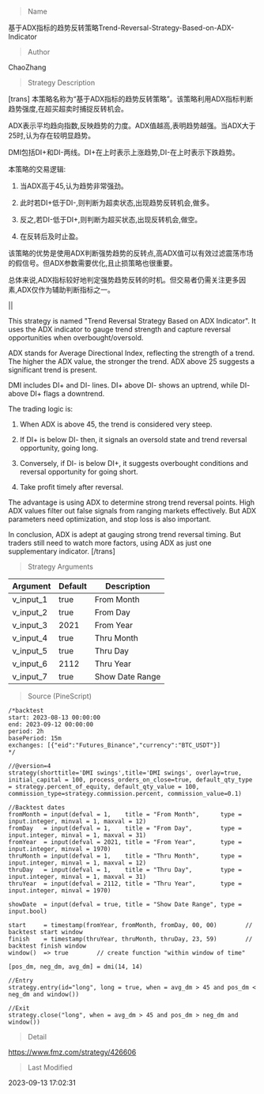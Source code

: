 
> Name

基于ADX指标的趋势反转策略Trend-Reversal-Strategy-Based-on-ADX-Indicator

> Author

ChaoZhang

> Strategy Description



[trans]
本策略名称为“基于ADX指标的趋势反转策略”。该策略利用ADX指标判断趋势强度,在超买超卖时捕捉反转机会。

ADX表示平均趋向指数,反映趋势的力度。ADX值越高,表明趋势越强。当ADX大于25时,认为存在较明显趋势。

DMI包括DI+和DI-两线。DI+在上时表示上涨趋势,DI-在上时表示下跌趋势。

本策略的交易逻辑:

1. 当ADX高于45,认为趋势非常强劲。

2. 此时若DI+低于DI-,则判断为超卖状态,出现趋势反转机会,做多。

3. 反之,若DI-低于DI+,则判断为超买状态,出现反转机会,做空。

4. 在反转后及时止盈。

该策略的优势是使用ADX判断强势趋势的反转点,高ADX值可以有效过滤震荡市场的假信号。但ADX参数需要优化,且止损策略也很重要。

总体来说,ADX指标较好地判定强势趋势反转的时机。但交易者仍需关注更多因素,ADX仅作为辅助判断指标之一。



||



This strategy is named "Trend Reversal Strategy Based on ADX Indicator". It uses the ADX indicator to gauge trend strength and capture reversal opportunities when overbought/oversold.

ADX stands for Average Directional Index, reflecting the strength of a trend. The higher the ADX value, the stronger the trend. ADX above 25 suggests a significant trend is present. 

DMI includes DI+ and DI- lines. DI+ above DI- shows an uptrend, while DI- above DI+ flags a downtrend.

The trading logic is:

1. When ADX is above 45, the trend is considered very steep. 

2. If DI+ is below DI- then, it signals an oversold state and trend reversal opportunity, going long.

3. Conversely, if DI- is below DI+, it suggests overbought conditions and reversal opportunity for going short.

4. Take profit timely after reversal.

The advantage is using ADX to determine strong trend reversal points. High ADX values filter out false signals from ranging markets effectively. But ADX parameters need optimization, and stop loss is also important.

In conclusion, ADX is adept at gauging strong trend reversal timing. But traders still need to watch more factors, using ADX as just one supplementary indicator.
[/trans]

> Strategy Arguments



|Argument|Default|Description|
|----|----|----|
|v_input_1|true|From Month|
|v_input_2|true|From Day|
|v_input_3|2021|From Year|
|v_input_4|true|Thru Month|
|v_input_5|true|Thru Day|
|v_input_6|2112|Thru Year|
|v_input_7|true|Show Date Range|


> Source (PineScript)

``` pinescript
/*backtest
start: 2023-08-13 00:00:00
end: 2023-09-12 00:00:00
period: 2h
basePeriod: 15m
exchanges: [{"eid":"Futures_Binance","currency":"BTC_USDT"}]
*/

//@version=4
strategy(shorttitle='DMI swings',title='DMI swings', overlay=true, initial_capital = 100, process_orders_on_close=true, default_qty_type = strategy.percent_of_equity, default_qty_value = 100, commission_type=strategy.commission.percent, commission_value=0.1)

//Backtest dates
fromMonth = input(defval = 1,    title = "From Month",      type = input.integer, minval = 1, maxval = 12)
fromDay   = input(defval = 1,    title = "From Day",        type = input.integer, minval = 1, maxval = 31)
fromYear  = input(defval = 2021, title = "From Year",       type = input.integer, minval = 1970)
thruMonth = input(defval = 1,    title = "Thru Month",      type = input.integer, minval = 1, maxval = 12)
thruDay   = input(defval = 1,    title = "Thru Day",        type = input.integer, minval = 1, maxval = 31)
thruYear  = input(defval = 2112, title = "Thru Year",       type = input.integer, minval = 1970)

showDate  = input(defval = true, title = "Show Date Range", type = input.bool)

start     = timestamp(fromYear, fromMonth, fromDay, 00, 00)        // backtest start window
finish    = timestamp(thruYear, thruMonth, thruDay, 23, 59)        // backtest finish window
window()  => true        // create function "within window of time"

[pos_dm, neg_dm, avg_dm] = dmi(14, 14)

//Entry 
strategy.entry(id="long", long = true, when = avg_dm > 45 and pos_dm < neg_dm and window())

//Exit
strategy.close("long", when = avg_dm > 45 and pos_dm > neg_dm and window())
```

> Detail

https://www.fmz.com/strategy/426606

> Last Modified

2023-09-13 17:02:31

